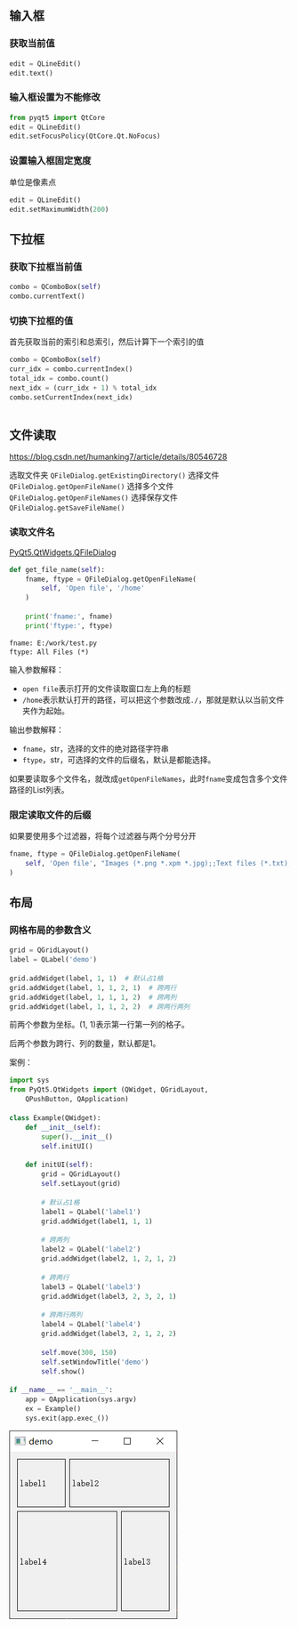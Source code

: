 ## 输入框

### 获取当前值

```python
edit = QLineEdit()
edit.text()
```

### 输入框设置为不能修改

```python
from pyqt5 import QtCore
edit = QLineEdit()
edit.setFocusPolicy(QtCore.Qt.NoFocus) 
```

### 设置输入框固定宽度

单位是像素点

```python
edit = QLineEdit()
edit.setMaximumWidth(200)
```



## 下拉框

### 获取下拉框当前值

```python
combo = QComboBox(self)
combo.currentText()
```

### 切换下拉框的值

首先获取当前的索引和总索引，然后计算下一个索引的值

```python
combo = QComboBox(self)
curr_idx = combo.currentIndex()
total_idx = combo.count()
next_idx = (curr_idx + 1) % total_idx
combo.setCurrentIndex(next_idx)
```



```python

```



## 文件读取

https://blog.csdn.net/humanking7/article/details/80546728



选取文件夹 `QFileDialog.getExistingDirectory()`
选择文件 `QFileDialog.getOpenFileName()`
选择多个文件 `QFileDialog.getOpenFileNames()`
选择保存文件 `QFileDialog.getSaveFileName()`

### 读取文件名

[PyQt5.QtWidgets.QFileDialog](https://doc.qt.io/qtforpython/PySide6/QtWidgets/QFileDialog.html)

```python
def get_file_name(self):
    fname, ftype = QFileDialog.getOpenFileName(
        self, 'Open file', '/home'
    )
    
    print('fname:', fname)
    print('ftype:', ftype)
```

```
fname: E:/work/test.py
ftype: All Files (*)
```

输入参数解释：

- `open file`表示打开的文件读取窗口左上角的标题
- `/home`表示默认打开的路径，可以把这个参数改成`./`，那就是默认以当前文件夹作为起始。

输出参数解释：

- `fname`，str，选择的文件的绝对路径字符串
- `ftype`，str，可选择的文件的后缀名，默认是都能选择。

如果要读取多个文件名，就改成`getOpenFileNames`，此时`fname`变成包含多个文件路径的List列表。



### 限定读取文件的后缀

如果要使用多个过滤器，将每个过滤器与两个分号分开

```python
fname, ftype = QFileDialog.getOpenFileName(
    self, 'Open file', "Images (*.png *.xpm *.jpg);;Text files (*.txt);;XML files (*.xml)"
)
```

## 布局

### 网格布局的参数含义

```python
grid = QGridLayout()
label = QLabel('demo')

grid.addWidget(label, 1, 1)  # 默认占1格
grid.addWidget(label, 1, 1, 2, 1)  # 跨两行
grid.addWidget(label, 1, 1, 1, 2)  # 跨两列
grid.addWidget(label, 1, 1, 2, 2)  # 跨两行两列
```

前两个参数为坐标。(1, 1)表示第一行第一列的格子。

后两个参数为跨行、列的数量，默认都是1。

案例：

```python
import sys
from PyQt5.QtWidgets import (QWidget, QGridLayout,
    QPushButton, QApplication)

class Example(QWidget):
    def __init__(self):
        super().__init__()
        self.initUI()

    def initUI(self):
        grid = QGridLayout()
        self.setLayout(grid)
		
        # 默认占1格
        label1 = QLabel('label1')
        grid.addWidget(label1, 1, 1)

        # 跨两列
        label2 = QLabel('label2')
        grid.addWidget(label2, 1, 2, 1, 2)
        
        # 跨两行
        label3 = QLabel('label3')
        grid.addWidget(label3, 2, 3, 2, 1)
        
        # 跨两行两列
        label4 = QLabel('label4')
        grid.addWidget(label3, 2, 1, 2, 2)
        
        self.move(300, 150)
        self.setWindowTitle('demo')
        self.show()

if __name__ == '__main__':
    app = QApplication(sys.argv)
    ex = Example()
    sys.exit(app.exec_())
```

![image-20220429161425866](images/image-20220429161425866.png)